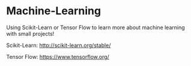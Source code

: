 # Machine-Learning
Using Scikit-Learn or Tensor Flow to learn more about machine learning with small projects!

Scikit-Learn: http://scikit-learn.org/stable/

Tensor Flow: https://www.tensorflow.org/
